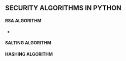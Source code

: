 ## SECURITY ALGORITHMS IN PYTHON
#### RSA ALGORITHM

* 
#### SALTING ALGORITHM
#### HASHING ALGORITHM